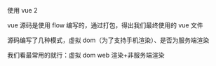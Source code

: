使用 vue 2

vue 源码是使用 flow 编写的，通过打包，得出我们最终使用的 vue 文件

源码编写了几种模式，虚拟 dom（为了支持手机渲染）、是否为服务端渲染

我们看最常用的就行：虚拟 dom web 渲染+非服务端渲染
